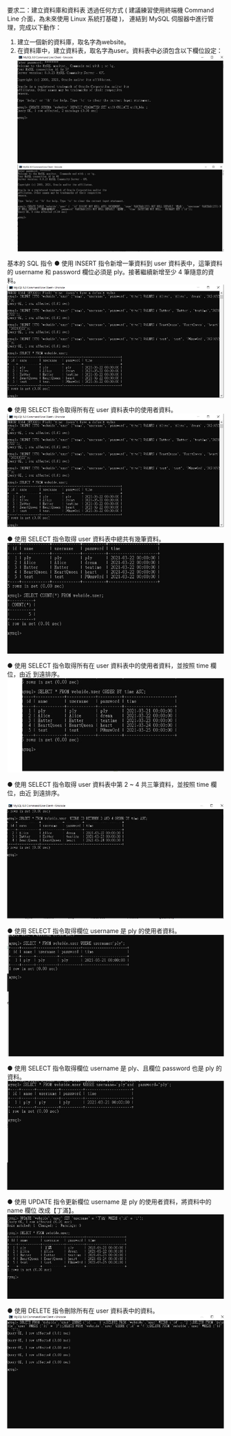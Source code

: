 ﻿
要求二：建立資料庫和資料表
透過任何方式 ( 建議練習使用終端機 Command Line 介面，為未來使用 Linux 系統打基礎 )，
連結到 MySQL 伺服器中進行管理，完成以下動作：
1. 建立一個新的資料庫，取名字為website。
2. 在資料庫中，建立資料表，取名字為user。資料表中必須包含以下欄位設定：
![image]( https://github.com/chuckytsai/homework/blob/main/week5/img/website.JPG)
![image]( https://github.com/chuckytsai/homework/blob/main/week5/img/usertable.JPG)

基本的 SQL 指令
● 使用 INSERT 指令新增一筆資料到 user 資料表中，這筆資料的 username 和
password 欄位必須是 ply。接著繼續新增至少 4 筆隨意的資料。
![image]( https://github.com/chuckytsai/homework/blob/main/week5/img/INSERT%204%2B1.JPG)

● 使用 SELECT 指令取得所有在 user 資料表中的使用者資料。
![image]( https://github.com/chuckytsai/homework/blob/main/week5/img/INSERT%204%2B1.JPG)

● 使用 SELECT 指令取得 user 資料表中總共有幾筆資料。
![image]( https://github.com/chuckytsai/homework/blob/main/week5/img/COUNT.JPG)

● 使用 SELECT 指令取得所有在 user 資料表中的使用者資料，並按照 time 欄位，由近
到遠排序。
![image]( https://github.com/chuckytsai/homework/blob/main/week5/img/orderBy.JPG)

● 使用 SELECT 指令取得 user 資料表中第 2 ~ 4 共三筆資料，並按照 time 欄位，由近
到遠排序。

![image]( https://github.com/chuckytsai/homework/blob/main/week5/img/where2-4.JPG)

● 使用 SELECT 指令取得欄位 username 是 ply 的使用者資料。
![image]( https://github.com/chuckytsai/homework/blob/main/week5/img/wherePLY.JPG)

● 使用 SELECT 指令取得欄位 username 是 ply、且欄位 password 也是 ply 的資料。
![image]( https://github.com/chuckytsai/homework/blob/main/week5/img/wherePLYandPW.JPG)

● 使用 UPDATE 指令更新欄位 username 是 ply 的使用者資料，將資料中的 name 欄位
改成【丁滿】。
![image]( https://github.com/chuckytsai/homework/blob/main/week5/img/PLY丁滿.JPG)

● 使用 DELETE 指令刪除所有在 user 資料表中的資料。
![image]( https://github.com/chuckytsai/homework/blob/main/week5/img/delete.JPG)

